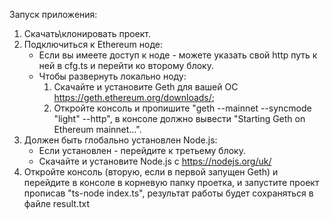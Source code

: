 Запуск приложения:
1) Скачать\клонировать проект. 
2) Подключиться к Ethereum ноде:
    - Если вы имеете доступ к ноде - можете указать свой http путь к ней в cfg.ts и перейти ко второму блоку.
    - Чтобы развернуть локально ноду: 
        1) Скачайте и установите Geth для вашей ОС https://geth.ethereum.org/downloads/;
        2) Откройте консоль и пропишите "geth --mainnet --syncmode "light" --http",
            в консоле должно вывести "Starting Geth on Ethereum mainnet...".
3) Должен быть глобально установлен Node.js:
    - Если установлен - перейдите к третьему блоку.
    - Скачайте и установите Node.js с https://nodejs.org/uk/
4) Откройте консоль (вторую, если в первой запущен Geth) и перейдите в консоле в корневую папку проетка,
    и запустите проект прописав "ts-node index.ts", результат работы будет сохраняться в файле result.txt
